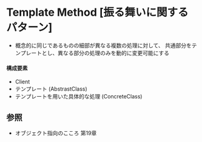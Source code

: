 # Template Method [振る舞いに関するパターン]
- 概念的に同じであるものの細部が異なる複数の処理に対して、
  共通部分をテンプレートとし、異なる部分の処理のみを動的に変更可能にする

#### 構成要素
- Client
- テンプレート (AbstrastClass)
- テンプレートを用いた具体的な処理 (ConcreteClass)

## 参照
- オブジェクト指向のこころ 第19章
